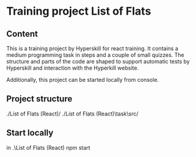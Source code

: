 # Training project List of Flats 

## Content
This is a training project by Hyperskill for react training.
It contains a medium programming task in steps and a couple of small quizzes.
The structure and parts of the code are shaped to support automatic tests by Hyperskill and interaction with the Hyperkill website.

Additionally, this project can be started locally from console.

## Project structure
./List of Flats (React)/<quizzes and coding project>
./List of Flats (React)\task\src/<trainees code> 

## Start locally
in .\List of Flats (React)
npm start  